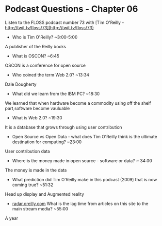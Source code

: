 # Podcast Questions - Chapter 06

Listen to the FLOSS podcast number 73 with [Tim O'Reilly - http://twit.tv/floss/73](http://twit.tv/floss/73)

* Who is Tim O'Reilly? ~3:00-5:00

A publisher of the Reilly books

* What is OSCON? ~6:45

OSCON is a conference for open source

* Who coined the term Web 2.0? ~13:34

Dale Dougherty

* What did we learn from the IBM PC? ~18:30

We learned that when hardware become a commodity using off the shelf part,software become vauluable 

* What is Web 2.0? ~19:30

It is a database that grows through using user contribution

* Open Source vs Open Data - what does Tim O'Reilly think is the ultimate destination for computing? ~23:00

User contribution data

* Where is the money made in open source - software or data? ~ 34:00

The money is made in the data

* What prediction did Tim O'Reilly make in this podcast (2009) that is now coming true? ~51:32

Head up display and Augmented reality

* [radar.oreilly.com](http://radar.oreilly.com) What is the lag time from articles on this site to the main stream media? ~55:00

A year

